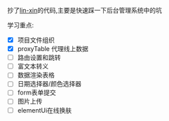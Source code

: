 

抄了[lin-xin](https://github.com/lin-xin/vue-manage-system)的代码,主要是快速踩一下后台管理系统中的坑

学习重点:

- [x] 项目文件组织
- [x] proxyTable 代理线上数据
- [ ] 路由设置和跳转
- [ ] 富文本转义
- [ ] 数据渲染表格
- [ ] 日期选择器/颜色选择器
- [ ] form表单提交
- [ ] 图片上传
- [ ] elementUi在线换肤
